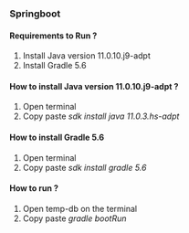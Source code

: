 ### Springboot 

#### Requirements to Run ?
1. Install Java version 11.0.10.j9-adpt
2. Install Gradle 5.6

#### How to install Java version 11.0.10.j9-adpt ?
1. Open terminal
2. Copy paste *sdk install java 11.0.3.hs-adpt*

#### How to install Gradle 5.6
1. Open terminal
2. Copy paste *sdk install gradle 5.6*

#### How to run ? 
1. Open temp-db on the terminal
2. Copy paste *gradle bootRun*
